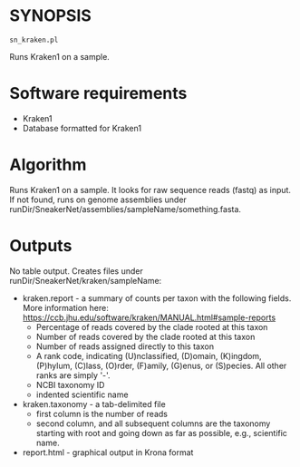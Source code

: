 # SYNOPSIS

`sn_kraken.pl`

Runs Kraken1 on a sample.

# Software requirements

* Kraken1
* Database formatted for Kraken1

# Algorithm

Runs Kraken1 on a sample.
It looks for raw sequence reads (fastq) as input.
If not found, runs on genome assemblies under
runDir/SneakerNet/assemblies/sampleName/something.fasta.

# Outputs

No table output.
Creates files under runDir/SneakerNet/kraken/sampleName:

* kraken.report - a summary of counts per taxon with the following fields. More information here: https://ccb.jhu.edu/software/kraken/MANUAL.html#sample-reports
  * Percentage of reads covered by the clade rooted at this taxon
  * Number of reads covered by the clade rooted at this taxon
  * Number of reads assigned directly to this taxon
  * A rank code, indicating (U)nclassified, (D)omain, (K)ingdom, (P)hylum, (C)lass, (O)rder, (F)amily, (G)enus, or (S)pecies. All other ranks are simply '-'.
  * NCBI taxonomy ID
  * indented scientific name
* kraken.taxonomy - a tab-delimited file
  * first column is the number of reads
  * second column, and all subsequent columns are the taxonomy starting with root and going down as far as possible, e.g., scientific name.
* report.html - graphical output in Krona format

